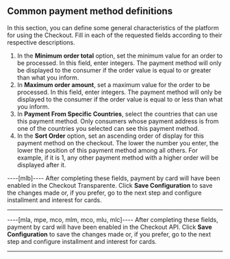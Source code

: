 ## Common payment method definitions

In this section, you can define some general characteristics of the platform for using the Checkout. Fill in each of the requested fields according to their respective descriptions.

1. In the **Minimum order total** option, set the minimum value for an order to be processed. In this field, enter integers. The payment method will only be displayed to the consumer if the order value is equal to or greater than what you inform.
2. In **Maximum order amount**, set a maximum value for the order to be processed. In this field, enter integers. The payment method will only be displayed to the consumer if the order value is equal to or less than what you inform.
3. In **Payment From Specific Countries**, select the countries that can use this payment method. Only consumers whose payment address is from one of the countries you selected can see this payment method.
4. In the **Sort Order** option, set an ascending order of display for this payment method on the checkout. The lower the number you enter, the lower the position of this payment method among all others. For example, if it is 1, any other payment method with a higher order will be displayed after it.

----[mlb]----
After completing these fields, payment by card will have been enabled in the Checkout Transparente. Click **Save Configuration** to save the changes made or, if you prefer, go to the next step and configure installment and interest for cards.

------------

----[mla, mpe, mco, mlm, mco, mlu, mlc]----
After completing these fields, payment by card will have been enabled in the Checkout API. Click **Save Configuration** to save the changes made or, if you prefer, go to the next step and configure installment and interest for cards.

------------
